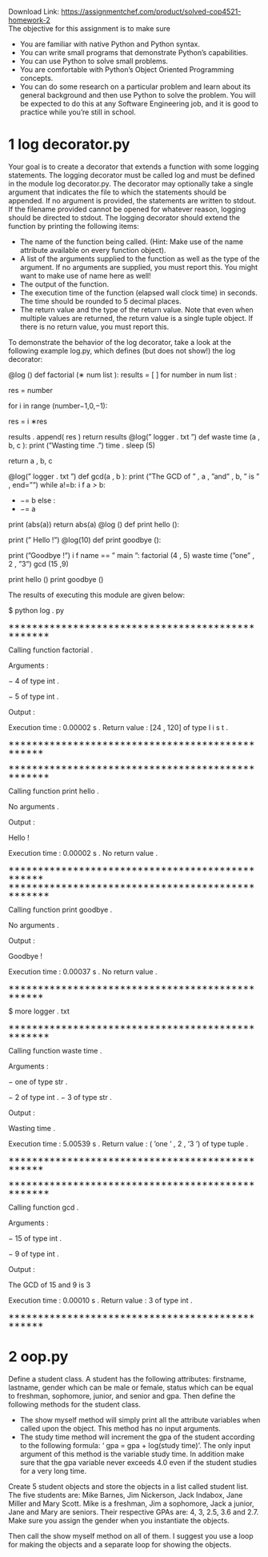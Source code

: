 Download Link: https://assignmentchef.com/product/solved-cop4521-homework-2
<br>
The objective for this assignment is to make sure

<ul>

 <li>You are familiar with native Python and Python syntax.</li>

 <li>You can write small programs that demonstrate Python’s capabilities.</li>

 <li>You can use Python to solve small problems.</li>

 <li>You are comfortable with Python’s Object Oriented Programming concepts.</li>

 <li>You can do some research on a particular problem and learn about its general background and then use Python to solve the problem. You will be expected to do this at any Software Engineering job, and it is good to practice while you’re still in school.</li>

</ul>

<h1>1           log decorator.py</h1>

Your goal is to create a decorator that extends a function with some logging statements. The logging decorator must be called log and must be defined in the module log decorator.py. The decorator may optionally take a single argument that indicates the file to which the statements should be appended. If no argument is provided, the statements are written to stdout. If the filename provided cannot be opened for whatever reason, logging should be directed to stdout. The logging decorator should extend the function by printing the following items:

<ul>

 <li>The name of the function being called. (Hint: Make use of the name attribute available on every function object).</li>

 <li>A list of the arguments supplied to the function as well as the type of the argument. If no arguments are supplied, you must report this. You might want to make use of name here as well!</li>

 <li>The output of the function.</li>

 <li>The execution time of the function (elapsed wall clock time) in seconds. The time should be rounded to 5 decimal places.</li>

 <li>The return value and the type of the return value. Note that even when multiple values are returned, the return value is a single tuple object. If there is no return value, you must report this.</li>

</ul>

To demonstrate the behavior of the log decorator, take a look at the following example log.py, which defines (but does not show!) the log decorator:

@log () def factorial (∗ num list ): results = [ ] for number in num list :

res = number

for    i           in range (number−1,0,−1):

res = i ∗res

results . append( res ) return    results @log(” logger . txt ”) def  waste time (a , b,              c ): print (”Wasting time .”) time . sleep (5)

return a , b,        c

@log(” logger . txt ”) def gcd(a , b ): print (”The GCD of ” , a , ”and” , b, ” is ” , end=””) while a!=b: i f a <em>&gt; </em>b:

<ul>

 <li>−= b else :</li>

 <li>−= a</li>

</ul>

print (abs(a)) return abs(a) @log () def     print hello ():

print (” Hello !”) @log(10) def print goodbye ():

print (”Goodbye !”) i f            name      == ”        main               ”: factorial (4 , 5) waste time (”one” , 2 , ”3”) gcd (15 ,9)

print hello () print goodbye ()

The results of executing this module are given below:

$ python log . py

∗∗∗∗∗∗∗∗∗∗∗∗∗∗∗∗∗∗∗∗∗∗∗∗∗∗∗∗∗∗∗∗∗∗∗∗∗∗∗∗∗∗∗∗∗∗∗∗∗

Calling           function          factorial .

Arguments :

− 4 of type         int .

− 5 of type         int .

Output :

Execution time : 0.00002 s . Return value :                [24 ,        120]               of type   l i s t .

∗∗∗∗∗∗∗∗∗∗∗∗∗∗∗∗∗∗∗∗∗∗∗∗∗∗∗∗∗∗∗∗∗∗∗∗∗∗∗∗∗∗∗∗∗∗∗∗

∗∗∗∗∗∗∗∗∗∗∗∗∗∗∗∗∗∗∗∗∗∗∗∗∗∗∗∗∗∗∗∗∗∗∗∗∗∗∗∗∗∗∗∗∗∗∗∗∗

Calling           function         print hello .

No arguments .

Output :

Hello !

Execution time : 0.00002 s . No return value .

∗∗∗∗∗∗∗∗∗∗∗∗∗∗∗∗∗∗∗∗∗∗∗∗∗∗∗∗∗∗∗∗∗∗∗∗∗∗∗∗∗∗∗∗∗∗∗∗ ∗∗∗∗∗∗∗∗∗∗∗∗∗∗∗∗∗∗∗∗∗∗∗∗∗∗∗∗∗∗∗∗∗∗∗∗∗∗∗∗∗∗∗∗∗∗∗∗∗

Calling           function         print goodbye .

No arguments .

Output :

Goodbye !

Execution time : 0.00037 s . No return value .

∗∗∗∗∗∗∗∗∗∗∗∗∗∗∗∗∗∗∗∗∗∗∗∗∗∗∗∗∗∗∗∗∗∗∗∗∗∗∗∗∗∗∗∗∗∗∗∗

$ more logger . txt

∗∗∗∗∗∗∗∗∗∗∗∗∗∗∗∗∗∗∗∗∗∗∗∗∗∗∗∗∗∗∗∗∗∗∗∗∗∗∗∗∗∗∗∗∗∗∗∗∗

Calling           function        waste time .

Arguments :

− one of type               str .

− 2 of type            int . − 3 of type     str .

Output :

Wasting time .

Execution time : 5.00539 s . Return value :                ( ’one ’ , 2 ,            ’3 ’)         of type tuple .

∗∗∗∗∗∗∗∗∗∗∗∗∗∗∗∗∗∗∗∗∗∗∗∗∗∗∗∗∗∗∗∗∗∗∗∗∗∗∗∗∗∗∗∗∗∗∗∗

∗∗∗∗∗∗∗∗∗∗∗∗∗∗∗∗∗∗∗∗∗∗∗∗∗∗∗∗∗∗∗∗∗∗∗∗∗∗∗∗∗∗∗∗∗∗∗∗∗

Calling             function gcd .

Arguments :

− 15 of type              int .

− 9 of type              int .

Output :

The GCD of 15 and 9 is 3

Execution time : 0.00010 s . Return value : 3 of type               int .

∗∗∗∗∗∗∗∗∗∗∗∗∗∗∗∗∗∗∗∗∗∗∗∗∗∗∗∗∗∗∗∗∗∗∗∗∗∗∗∗∗∗∗∗∗∗∗∗

<h1>2           oop.py</h1>

Define a student class. A student has the following attributes: firstname, lastname, gender which can be male or female, status which can be equal to freshman, sophomore, junior, and senior and gpa. Then define the following methods for the student class.

<ul>

 <li>The show myself method will simply print all the attribute variables when called upon the object. This method has no input arguments.</li>

 <li>The study time method will increment the gpa of the student according to the following formula: ‘ gpa = gpa + log(study time)’. The only input argument of this method is the variable study time. In addition make sure that the gpa variable never exceeds 4.0 even if the student studies for a very long time.</li>

</ul>

Create 5 student objects and store the objects in a list called student list. The five students are: Mike Barnes, Jim Nickerson, Jack Indabox, Jane Miller and Mary Scott. Mike is a freshman, Jim a sophomore, Jack a junior, Jane and Mary are seniors. Their respective GPAs are: 4, 3, 2.5, 3.6 and 2.7. Make sure you assign the gender when you instantiate the objects.

Then call the show myself method on all of them. I suggest you use a loop for making the objects and a separate loop for showing the objects.